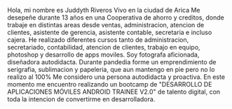 Hola, mi nombre es Juddyth Riveros 
Vivo en la ciudad de Arica
Me desepeñe durante 13 años en una Cooperativa de ahorro y creditos, donde trabaje en distintas areas desde ventas, administracion, atencion de clientes, asistente de gerencia, asistente contable, secretaria e incluso cajera. 
He realizado diferentes cursos tanto de administracion, secretariado, contabilidad, atencion de clientes, trabajo en equipo, photoshop y desarrollo de apps moviles.
Soy fotografa aficionada, diseñadora autodidacta.
Durante pandedia forme un emprendimiento de serigrafia, sublimacion y papeleria, que aun mantengo en pie pero no lo realizo al 100%
Me considero una persona autodidacta y proactiva.
En este momento me encuentro realizando un bootcamp de "DESARROLLO DE APLICACIONES MÓVILES ANDROID TRAINEE V2.0" de talento digital, con toda la intencion de convertirme en desarrolladora.



